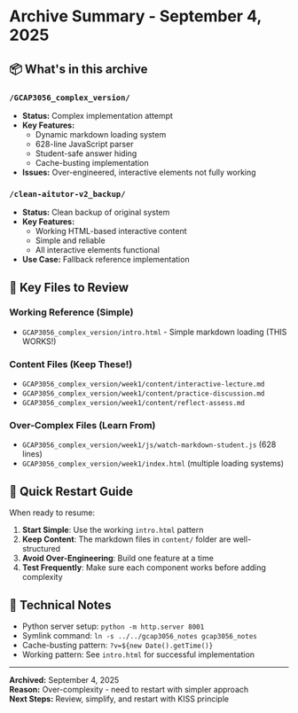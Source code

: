 # Archive Summary - September 4, 2025

## 📦 What's in this archive

### `/GCAP3056_complex_version/`
- **Status:** Complex implementation attempt
- **Key Features:** 
  - Dynamic markdown loading system
  - 628-line JavaScript parser
  - Student-safe answer hiding
  - Cache-busting implementation
- **Issues:** Over-engineered, interactive elements not fully working

### `/clean-aitutor-v2_backup/`
- **Status:** Clean backup of original system
- **Key Features:** 
  - Working HTML-based interactive content
  - Simple and reliable
  - All interactive elements functional
- **Use Case:** Fallback reference implementation

## 🎯 Key Files to Review

### Working Reference (Simple)
- `GCAP3056_complex_version/intro.html` - Simple markdown loading (THIS WORKS!)

### Content Files (Keep These!)
- `GCAP3056_complex_version/week1/content/interactive-lecture.md`
- `GCAP3056_complex_version/week1/content/practice-discussion.md`
- `GCAP3056_complex_version/week1/content/reflect-assess.md`

### Over-Complex Files (Learn From)
- `GCAP3056_complex_version/week1/js/watch-markdown-student.js` (628 lines)
- `GCAP3056_complex_version/week1/index.html` (multiple loading systems)

## 📝 Quick Restart Guide

When ready to resume:

1. **Start Simple**: Use the working `intro.html` pattern
2. **Keep Content**: The markdown files in `content/` folder are well-structured
3. **Avoid Over-Engineering**: Build one feature at a time
4. **Test Frequently**: Make sure each component works before adding complexity

## 🔧 Technical Notes

- Python server setup: `python -m http.server 8001`
- Symlink command: `ln -s ../../gcap3056_notes gcap3056_notes`  
- Cache-busting pattern: `?v=${new Date().getTime()}`
- Working pattern: See `intro.html` for successful implementation

---

**Archived:** September 4, 2025  
**Reason:** Over-complexity - need to restart with simpler approach  
**Next Steps:** Review, simplify, and restart with KISS principle
